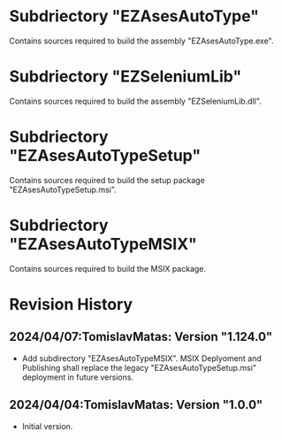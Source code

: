 # Subdriectory "EZAsesAutoType" 
Contains sources required to build the assembly "EZAsesAutoType.exe".

# Subdriectory "EZSeleniumLib"
Contains sources required to build the assembly "EZSeleniumLib.dll".

# Subdriectory "EZAsesAutoTypeSetup"
Contains sources required to build the setup package "EZAsesAutoTypeSetup.msi".

# Subdriectory "EZAsesAutoTypeMSIX"
Contains sources required to build the MSIX package.

# Revision History
## 2024/04/07:TomislavMatas: Version "1.124.0"
* Add subdirectory "EZAsesAutoTypeMSIX". MSIX Deplyoment and Publishing 
shall replace the legacy "EZAsesAutoTypeSetup.msi" deployment in future versions.

## 2024/04/04:TomislavMatas: Version "1.0.0"
* Initial version.
